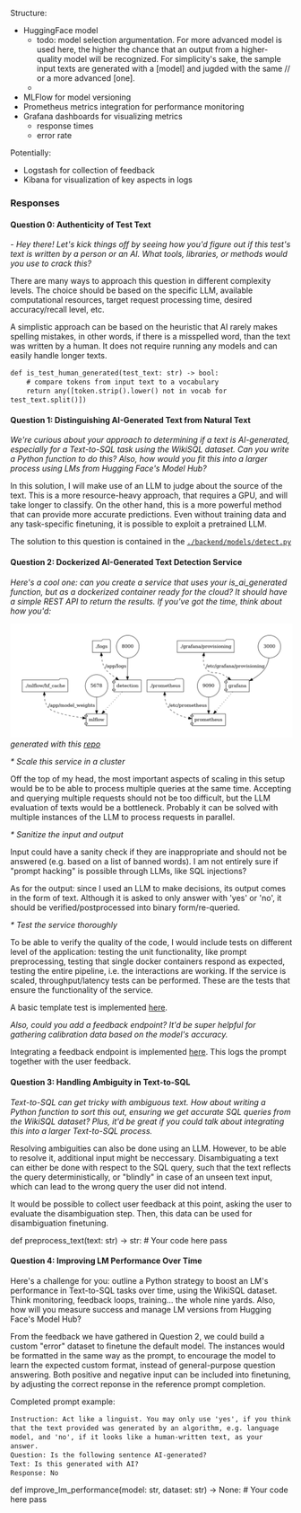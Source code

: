 Structure:

- HuggingFace model 
  - todo: model selection argumentation.
  For more advanced model is used here, the higher the chance that an output from a higher-quality model will be recognized. For simplicity's sake, the sample input texts are generated with a [model] and jugded with the same // or a more advanced [one].
  - 
- MLFlow for model versioning
- Prometheus metrics integration for performance monitoring
- Grafana dashboards for visualizing metrics 
  - response times
  - error rate
  
    
Potentially:

- Logstash for collection of feedback
- Kibana for visualization of key aspects in logs



### Responses

#### Question 0: Authenticity of Test Text
_- Hey there! Let's kick things off by seeing how you'd figure out if this test's text is written by a person or an AI. What tools, libraries, or methods would you use to crack this?_

There are many ways to approach this question in different complexity levels. The choice should be based on the specific LLM, available computational resources, target request processing time, desired accuracy/recall level, etc. 

A simplistic approach can be based on the heuristic that AI rarely makes spelling mistakes, in other words, if there is a misspelled word, than the text was written by a human. It does not require running any models and can easily handle longer texts.

    def is_test_human_generated(test_text: str) -> bool:
        # compare tokens from input text to a vocabulary
        return any([token.strip().lower() not in vocab for test_text.split()])
    
#### Question 1: Distinguishing AI-Generated Text from Natural Text
_We're curious about your approach to determining if a text is AI-generated, especially for a Text-to-SQL task using the WikiSQL dataset. Can you write a Python function to do this? Also, how would you fit this into a larger process using LMs from Hugging Face's Model Hub?_

In this solution, I will make use of an LLM to judge about the source of the text. 
This is a more resource-heavy approach, that requires a GPU, and will take longer to classify. 
On the other hand, this is a more powerful method that can provide more accurate predictions. 
Even without training data and any task-specific finetuning, it is possible to exploit a pretrained LLM.

The solution to this question is contained in the [`./backend/models/detect.py`](detection/app/models/detect.py)

#### Question 2: Dockerized AI-Generated Text Detection Service
_Here's a cool one: can you create a service that uses your is_ai_generated function, but as a dockerized container ready for the cloud? It should have a simple REST API to return the results. If you've got the time, think about how you'd:_

![Overview](topology.png)
_generated with this [repo](https://github.com/pmsipilot/docker-compose-viz)_

_* Scale this service in a cluster_ 

Off the top of my head, the most important aspects of scaling in this setup would be to be able to process multiple queries at the same time.
Accepting and querying multiple requests should not be too difficult, but the LLM evaluation of texts would be a bottleneck.
Probably it can be solved with multiple instances of the LLM to process requests in parallel. 

_* Sanitize the input and output_

Input could have a sanity check if they are inappropriate and should not be answered (e.g. based on a list of banned words).
I am not entirely sure if "prompt hacking" is possible through LLMs, like SQL injections? 

As for the output: since I used an LLM to make decisions, its output comes in the form of text. Although it is asked to only answer with 'yes' or 'no', it should be verified/postprocessed into binary form/re-queried.

_* Test the service thoroughly_

To be able to verify the quality of the code, I would include tests on different level of the application: testing the unit functionality, like prompt preprocessing, testing that single docker containers respond as expected, testing the entire pipeline, i.e. the interactions are working.
If the service is scaled, throughput/latency tests can be performed. 
These are the tests that ensure the functionality of the service. 

A basic template test is implemented [here](tests/test_prompt.py).

_Also, could you add a feedback endpoint? It'd be super helpful for gathering calibration data based on the model's accuracy._

Integrating a feedback endpoint is implemented [here](detection/app/routes/feedback.py). 
This logs the prompt together with the user feedback.

#### Question 3: Handling Ambiguity in Text-to-SQL
_Text-to-SQL can get tricky with ambiguous text. How about writing a Python function to sort this out, ensuring we get accurate SQL queries from the WikiSQL dataset? Plus, it'd be great if you could talk about integrating this into a larger Text-to-SQL process._

Resolving ambiguities can also be done using an LLM. However, to be able to resolve it, additional input might be neccessary.
Disambiguating a text can either be done with respect to the SQL query, such that the text reflects the query deterministically,
or "blindly" in case of an unseen text input, which can lead to the wrong query the user did not intend.

It would be possible to collect user feedback at this point, asking the user to evaluate the disambiguation step. 
Then, this data can be used for disambiguation finetuning.

def preprocess_text(text: str) -> str:
    # Your code here
    pass

#### Question 4: Improving LM Performance Over Time
Here's a challenge for you: outline a Python strategy to boost an LM's performance in Text-to-SQL tasks over time, using the WikiSQL dataset. Think monitoring, feedback loops, training... the whole nine yards. Also, how will you measure success and manage LM versions from Hugging Face's Model Hub?

From the feedback we have gathered in Question 2, we could build a custom "error" dataset to finetune the default model. 
The instances would be formatted in the same way as the prompt, to encourage the model to learn the expected custom format, 
instead of general-purpose question answering. Both positive and negative input can be included into finetuning, by adjusting the correct reponse in the reference prompt completion.

Completed prompt example:
```
Instruction: Act like a linguist. You may only use 'yes', if you think that the text provided was generated by an algorithm, e.g. language model, and 'no', if it looks like a human-written text, as your answer.
Question: Is the following sentence AI-generated?
Text: Is this generated with AI?
Response: No
```

def improve_lm_performance(model: str, dataset: str) -> None:
    # Your code here
    pass
